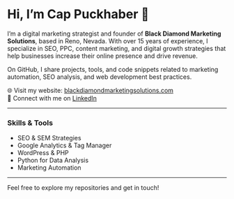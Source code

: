 # Hi, I’m Cap Puckhaber 👋

I’m a digital marketing strategist and founder of **Black Diamond Marketing Solutions**, based in Reno, Nevada. With over 15 years of experience, I specialize in SEO, PPC, content marketing, and digital growth strategies that help businesses increase their online presence and drive revenue.

On GitHub, I share projects, tools, and code snippets related to marketing automation, SEO analysis, and web development best practices.

🌐 Visit my website: [blackdiamondmarketingsolutions.com](https://blackdiamondmarketingsolutions.com)  
🔗 Connect with me on [LinkedIn](https://www.linkedin.com/in/cap-puckhaber)  

---

### Skills & Tools  
- SEO & SEM Strategies  
- Google Analytics & Tag Manager  
- WordPress & PHP  
- Python for Data Analysis  
- Marketing Automation

---

Feel free to explore my repositories and get in touch!
